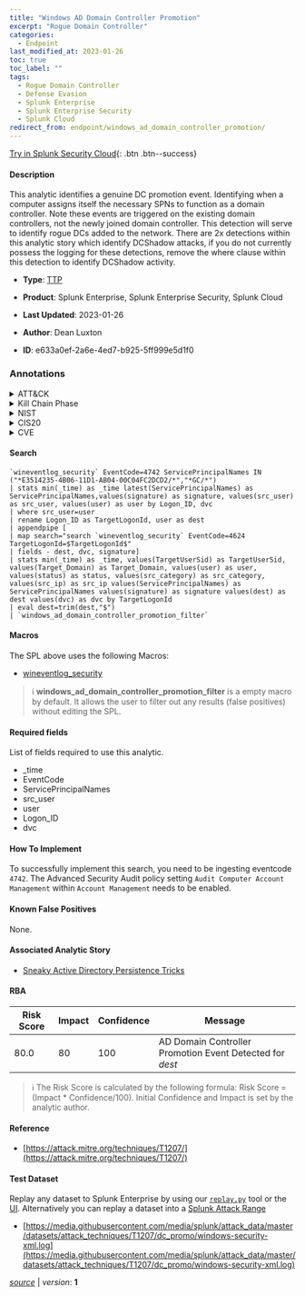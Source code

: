 ```yaml
---
title: "Windows AD Domain Controller Promotion"
excerpt: "Rogue Domain Controller"
categories:
  - Endpoint
last_modified_at: 2023-01-26
toc: true
toc_label: ""
tags:
  - Rogue Domain Controller
  - Defense Evasion
  - Splunk Enterprise
  - Splunk Enterprise Security
  - Splunk Cloud
redirect_from: endpoint/windows_ad_domain_controller_promotion/
---
```




[Try in Splunk Security Cloud](https://www.splunk.com/en_us/cyber-security.html){: .btn .btn--success}

#### Description

This analytic identifies a genuine DC promotion event. Identifying when a computer assigns itself the necessary SPNs to function as a domain controller. Note these events are triggered on the existing domain controllers, not the newly joined domain controller. This detection will serve to identify rogue DCs added to the network. There are 2x detections within this analytic story which identify DCShadow attacks, if you do not currently possess the logging for these detections, remove the where clause within this detection to identify DCShadow activity.

- **Type**: [TTP](https://github.com/splunk/security_content/wiki/Detection-Analytic-Types)
- **Product**: Splunk Enterprise, Splunk Enterprise Security, Splunk Cloud

- **Last Updated**: 2023-01-26
- **Author**: Dean Luxton
- **ID**: e633a0ef-2a6e-4ed7-b925-5ff999e5d1f0

### Annotations
<details>
  <summary>ATT&CK</summary>

<div markdown="1">

#### [ATT&CK](https://attack.mitre.org/)

| ID          | Technique   | Tactic         |
| ----------- | ----------- |--------------- |
| [T1207](https://attack.mitre.org/techniques/T1207/) | Rogue Domain Controller | Defense Evasion |

</div>
</details>


<details>
  <summary>Kill Chain Phase</summary>

<div markdown="1">

* Actions on Objectives


</div>
</details>


<details>
  <summary>NIST</summary>

<div markdown="1">

* DE.CM



</div>
</details>

<details>
  <summary>CIS20</summary>

<div markdown="1">

* CIS 4
* CIS 6



</div>
</details>

<details>
  <summary>CVE</summary>

<div markdown="1">


</div>
</details>


#### Search

```
`wineventlog_security` EventCode=4742 ServicePrincipalNames IN ("*E3514235-4B06-11D1-AB04-00C04FC2DCD2/*","*GC/*")
| stats min(_time) as _time latest(ServicePrincipalNames) as ServicePrincipalNames,values(signature) as signature, values(src_user) as src_user, values(user) as user by Logon_ID, dvc
| where src_user=user
| rename Logon_ID as TargetLogonId, user as dest 
| appendpipe [
| map search="search `wineventlog_security` EventCode=4624 TargetLogonId=$TargetLogonId$" 
| fields - dest, dvc, signature]
| stats min(_time) as _time, values(TargetUserSid) as TargetUserSid, values(Target_Domain) as Target_Domain, values(user) as user, values(status) as status, values(src_category) as src_category, values(src_ip) as src_ip values(ServicePrincipalNames) as ServicePrincipalNames values(signature) as signature values(dest) as dest values(dvc) as dvc by TargetLogonId 
| eval dest=trim(dest,"$") 
| `windows_ad_domain_controller_promotion_filter`
```

#### Macros
The SPL above uses the following Macros:
* [wineventlog_security](https://github.com/splunk/security_content/blob/develop/macros/wineventlog_security.yml)

> :information_source:
> **windows_ad_domain_controller_promotion_filter** is a empty macro by default. It allows the user to filter out any results (false positives) without editing the SPL.



#### Required fields
List of fields required to use this analytic.
* _time
* EventCode
* ServicePrincipalNames
* src_user
* user
* Logon_ID
* dvc



#### How To Implement
To successfully implement this search, you need to be ingesting eventcode `4742`. The Advanced Security Audit policy setting `Audit Computer Account Management` within `Account Management` needs to be enabled.
#### Known False Positives
None.

#### Associated Analytic Story
* [Sneaky Active Directory Persistence Tricks](/stories/sneaky_active_directory_persistence_tricks)




#### RBA

| Risk Score  | Impact      | Confidence   | Message      |
| ----------- | ----------- |--------------|--------------|
| 80.0 | 80 | 100 | AD Domain Controller Promotion Event Detected for $dest$ |


> :information_source:
> The Risk Score is calculated by the following formula: Risk Score = (Impact * Confidence/100). Initial Confidence and Impact is set by the analytic author.


#### Reference

* [https://attack.mitre.org/techniques/T1207/](https://attack.mitre.org/techniques/T1207/)



#### Test Dataset
Replay any dataset to Splunk Enterprise by using our [`replay.py`](https://github.com/splunk/attack_data#using-replaypy) tool or the [UI](https://github.com/splunk/attack_data#using-ui).
Alternatively you can replay a dataset into a [Splunk Attack Range](https://github.com/splunk/attack_range#replay-dumps-into-attack-range-splunk-server)

* [https://media.githubusercontent.com/media/splunk/attack_data/master/datasets/attack_techniques/T1207/dc_promo/windows-security-xml.log](https://media.githubusercontent.com/media/splunk/attack_data/master/datasets/attack_techniques/T1207/dc_promo/windows-security-xml.log)



[*source*](https://github.com/splunk/security_content/tree/develop/detections/endpoint/windows_ad_domain_controller_promotion.yml) \| *version*: **1**